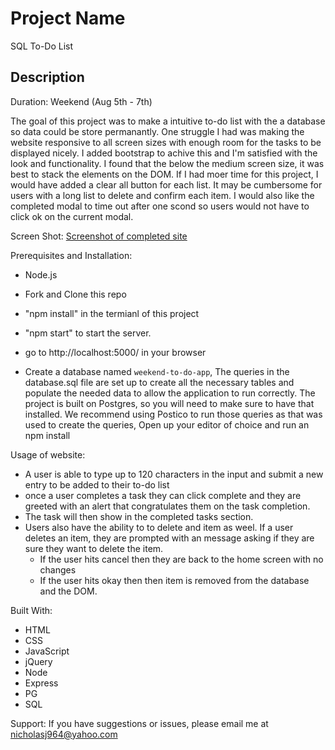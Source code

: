 # Project Name
SQL To-Do List

## Description

Duration: Weekend (Aug 5th - 7th)

The goal of this project was to make a intuitive to-do list with the a database so data could be store permanantly. One struggle I had was making the website responsive to all screen sizes with enough room for the tasks to be displayed nicely. I added bootstrap to achive this and I'm satisfied with the look and functionality. I found that the below the medium screen size, it was best to stack the elements on the DOM. If I had moer time for this project, I would have added a clear all button for each list. It may be cumbersome for users with a long list to delete and confirm each item. I would also like the completed modal to time out after one scond so users would not have to click ok on the current modal.

Screen Shot:
[Screenshot of completed site](SQLToDoList.png)

Prerequisites and Installation:
- Node.js
- Fork and Clone this repo
- "npm install" in the termianl of this project
- "npm start" to start the server.
- go to http://localhost:5000/ in your browser

- Create a database named `weekend-to-do-app`,
The queries in the database.sql file are set up to create all the necessary tables and populate the needed data to allow the application to run correctly. The project is built on Postgres, so you will need to make sure to have that installed. We recommend using Postico to run those queries as that was used to create the queries,
Open up your editor of choice and run an npm install

Usage of website:
- A user is able to type up to 120 characters in the input and submit a new entry to be added to their to-do list
- once a user completes a task they can click complete and they are greeted with an alert that congratulates them on the task completion.
- The task will then show in the completed tasks section.
- Users also have the ability to to delete and item as weel. If a user deletes an item, they are prompted with an message asking if they are sure they want to delete the item.
    - If the user hits cancel then they are back to the home screen with no changes
    - If the user hits okay then then item is removed from the database and the DOM.

Built With:
- HTML
- CSS
- JavaScript
- jQuery
- Node
- Express
- PG
- SQL

Support:
If you have suggestions or issues, please email me at nicholasj964@yahoo.com
